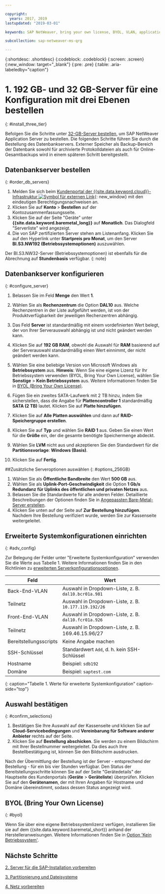 ```yaml
---

copyright:
  years: 2017, 2019
lastupdated: "2019-03-01"

keywords: SAP NetWeaver, bring your own license, BYOL, VLAN, application server, database server, three-tier, SAP certified servers

subcollection: sap-netweaver-ms-qrg

---
```


{:shortdesc: .shortdesc}
{:codeblock: .codeblock}
{:screen: .screen}
{:new_window: target="_blank"}
{:pre: .pre}
{:table: .aria-labeledby="caption"}

# 1. 192 GB- und 32 GB-Server für eine Konfiguration mit drei Ebenen bestellen
{: #install_three_tier}

Befolgen Sie die Schritte unter [32-GB-Server bestellen](/docs/infrastructure/sap-netweaver-ms-qrg?topic=sap-netweaver-ms-qrg-install_32GB), um SAP NetWeaver Application Server zu bestellen. Die folgenden Schritte führen Sie durch die Bestellung des Datenbankservers. Externer Speicher als Backup-Bereich der Datenbank sowohl für archivierte Protokolldateien als auch für Online-Gesamtbackups wird in einem späteren Schritt bereitgestellt.

## Datenbankserver bestellen
{: #order_db_servers}

1. Melden Sie sich beim [Kundenportal der {{site.data.keyword.cloud}}-Infrastruktur ![Symbol für externen Link](../icons/launch-glyph.svg "Symbol für externen Link")](https://control.softlayer.com){: new_window} mit den eindeutigen Berechtigungsnachweisen an. 
2. Klicken Sie auf **Konto** > **Bestellen** auf der Kontozusammenfassungsseite.
3. Klicken Sie auf der Seite "Geräte" unter **{{site.data.keyword.baremetal_long}}** auf **Monatlich**. Das Dialogfeld "Serverliste" wird angezeigt.
4. Die von SAP zertifizierten Server stehen am Listenanfang. Klicken Sie auf den Hyperlink unter **Startpreis pro Monat**, um den Server **BI.S3.NW192 (Betriebssystemoptionen)** auszuwählen.

Der BI.S3.NW32-Server (Betriebssystemoptionen) ist ebenfalls für die Abrechnung auf **Stundenbasis** verfügbar.
{: note}

## Datenbankserver konfigurieren
{: #configure_server}

1. Belassen Sie im Feld **Menge** den Wert **1**.
2. Wählen Sie als **Rechenzentrum** die Option **DAL10** aus. Welche Rechenzentren in der Liste aufgeführt werden, ist von der Produktverfügbarkeit der jeweiligen Rechenzentren abhängig.
3. Das Feld **Server** ist standardmäßig mit einem vordefinierten Wert belegt, der von Ihrer Serverauswahl abhängig ist und nicht geändert werden kann.
4. Klicken Sie auf **192 GB RAM**, obwohl die Auswahl für **RAM** basierend auf der Serverauswahl standardmäßig einen Wert einnimmt, der nicht geändert werden kann.
5. Wählen Sie eine beliebige Version von Microsoft Windows als **Betriebssystem** aus. **Hinweis**: Wenn Sie eine eigene Lizenz für Ihr Betriebssystem verwenden (BYOL, Bring Your Own License), wählen Sie **Sonstige** > **Kein Betriebssystem** aus. Weitere Informationen finden Sie in [BYOL (Bring Your Own License)](#byol).

6. Fügen Sie ein zweites SATA-Laufwerk mit 2 TB hinzu, indem Sie sicherstellen, dass die Angabe für **Plattencontroller 1** standardmäßig **SATA (2 TB)** lautet. Klicken Sie auf **Platte hinzufügen**.
7. Klicken Sie auf **Alle Platten auswählen** und dann auf **RAID-Speichergruppe erstellen**.
8. Klicken Sie auf **Typ** und wählen Sie **RAID 1** aus. Geben Sie einen Wert für die **Größe** ein, der die gesamte benötigte Speichermenge abdeckt.
9. Wählen Sie **LVM** nicht aus und akzeptieren Sie den Standardwert für die **Partitionsvorlage**: **Windows (Basis)**.
10. Klicken Sie auf **Fertig**.

##Zusätzliche Serveroptionen auswählen
{: #options_256GB}

1. Wählen Sie als **Öffentliche Bandbreite** den Wert **500 GB** aus.
2. Wählen Sie als **Uplink-Port-Geschwindigkeit** die Option **1 Gb/s Redundanz für Uplinks des öffentlichen und privaten Netzes** aus.
3. Belassen Sie die Standardwerte für alle anderen Felder. Detaillierte Beschreibungen der Optionen finden Sie in [Angepassten Bare-Metal-Server erstellen](/docs/bare-metal?topic=bare-metal-ordering-baremetal-server).
4. Klicken Sie unten auf der Seite auf **Zur Bestellung hinzufügen**. Nachdem Ihre Bestellung verifiziert wurde, werden Sie zur Kassenseite weitergeleitet.

## Erweiterte Systemkonfigurationen einrichten
{: #adv_config}

Zur Belegung der Felder unter "Erweiterte Systemkonfiguration" verwenden Sie die Werte aus Tabelle 1. Weitere Informationen finden Sie in den Richtlinien zu [erweiterten Serverkonfigurationsoptionen](/docs/bare-metal?topic=bare-metal-ordering-baremetal-server).

|              Feld               |      Wert                                                           |
| -------------------------------- | -------------------------------------------------------------------- |
|Back-End-VLAN                      | Auswahl in Dropdown-Liste, z. B. `dal10.bcr01a.981`      |
|Teilnetz                            | Auswahl in Dropdown-Liste, z. B. `10.177.119.192/26`     |
|Front-End-VLAN                     | Auswahl in Dropdown-Liste, z. B. `dal10.fcr01a.926`      |
|Teilnetz                            | Auswahl in Dropdown-Liste, z. B. 169.46.15.96/27         |
|Bereitstellungsscripts            | Keine Angabe machen                                                          |
|SSH-Schlüssel                          | Standardwert `Add`, d. h. kein SSH-Schlüssel        |
|Hostname                          | Beispiel: `sdb192`                                                |
|Domäne                            | Beispiel: `saptest.com`                                           |
{: caption="Tabelle 1. Werte für erweiterte Systemkonfiguration" caption-side="top"}

## Auswahl bestätigen
{: #confirm_selections}

1. Bestätigen Sie Ihre Auswahl auf der Kassenseite und klicken Sie auf **Cloud-Servicebedingungen** und **Vereinbarung für Software anderer Anbieter** rechts auf der Seite.
2. Klicken Sie auf **Bestellung abschicken**. Sie werden zu einem Bildschirm mit Ihrer Bestellnummer weitergeleitet. Da dies auch Ihre Bestellbestätigung ist, können Sie den Bildschirm ausdrucken.

Nach der Übermittlung der Bestellung ist der Server - entsprechend der Bestellung - für ein bis vier Stunden verfügbar. Den Status der Bereitstellungsschritte können Sie auf der Seite "Gerätedetails" der Hauptseite des Kundenportals (**Geräte** > **Geräteliste**) überprüfen. Klicken Sie auf den **Gerätenamen**, der mit Ihren Angaben für Hostname und Domäne übereinstimmt, sodass dessen Status angezeigt wird.

## BYOL (Bring Your Own License)
{: #byol}

Wenn Sie über eine eigene Betriebssystemlizenz verfügen, installieren Sie sie auf dem {{site.data.keyword.baremetal_short}} anhand der Herstelleranweisungen. Weitere Informationen finden Sie in [Option 'Kein Betriebssystem'](/docs/bare-metal?topic=bare-metal-bm-no-os#bm-no-os).

## Nächste Schritte

  [2. Server für die SAP-Installation vorbereiten](/docs/infrastructure/sap-netweaver-ms-qrg?topic=sap-netweaver-ms-qrg-prepare_256GB)

  [3. Partitionierung und Dateisysteme](/docs/infrastructure/sap-netweaver-ms-qrg?topic=sap-netweaver-ms-qrg-3-partitioning-and-file-systems)

  [4. Netz vorbereiten](/docs/infrastructure/sap-netweaver-ms-qrg?topic=sap-netweaver-ms-qrg-network)
